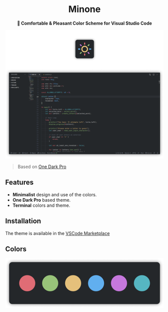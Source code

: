 <div align="center">
<h1>Minone</h1>
<b>🌻 Comfortable & Pleasant Color Scheme for Visual Studio Code</b>
</div>

![header](images/Header.png)

> Based on [One Dark Pro](https://github.com/Binaryify/OneDark-Pro)

## Features

-   **Minimalist** design and use of the colors.
-   **One Dark Pro** based theme.
-   **Terminal** colors and theme.

## Installation

The theme is available in the [VSCode Marketplace](https://marketplace.visualstudio.com/items?itemName=miguelravila.minone)

## Colors

![](images/MinoneColors.png)